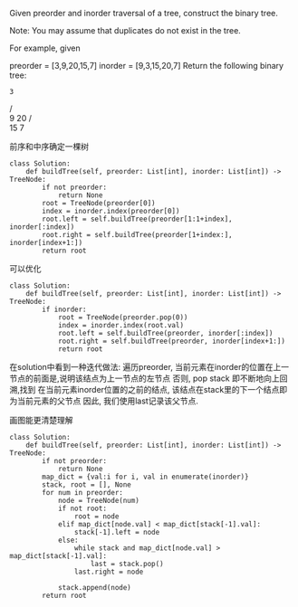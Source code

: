 Given preorder and inorder traversal of a tree, construct the binary tree.

Note:
You may assume that duplicates do not exist in the tree.

For example, given

preorder = [3,9,20,15,7]
inorder = [9,3,15,20,7]
Return the following binary tree:

    3
   / \
  9  20
    /  \
   15   7
   
   
前序和中序确定一棵树
```
class Solution:
    def buildTree(self, preorder: List[int], inorder: List[int]) -> TreeNode:
        if not preorder:
            return None
        root = TreeNode(preorder[0])
        index = inorder.index(preorder[0])
        root.left = self.buildTree(preorder[1:1+index], inorder[:index])
        root.right = self.buildTree(preorder[1+index:], inorder[index+1:])
        return root
```

可以优化
```
class Solution:
    def buildTree(self, preorder: List[int], inorder: List[int]) -> TreeNode:
        if inorder:
            root = TreeNode(preorder.pop(0))
            index = inorder.index(root.val)
            root.left = self.buildTree(preorder, inorder[:index])
            root.right = self.buildTree(preorder, inorder[index+1:])
            return root
```


在solution中看到一种迭代做法:
遍历preorder, 当前元素在inorder的位置在上一节点的前面是,说明该结点为上一节点的左节点
否则, pop stack 即不断地向上回溯,找到 在当前元素inorder位置的之前的结点, 该结点在stack里的下一个结点即为当前元素的父节点
因此, 我们使用last记录该父节点. 


画图能更清楚理解
```
class Solution:
    def buildTree(self, preorder: List[int], inorder: List[int]) -> TreeNode:
        if not preorder:
            return None
        map_dict = {val:i for i, val in enumerate(inorder)}
        stack, root = [], None
        for num in preorder:
            node = TreeNode(num)
            if not root:
                root = node
            elif map_dict[node.val] < map_dict[stack[-1].val]:
                stack[-1].left = node
            else:
                while stack and map_dict[node.val] > map_dict[stack[-1].val]:
                    last = stack.pop()
                last.right = node
                
            stack.append(node)
        return root
```
